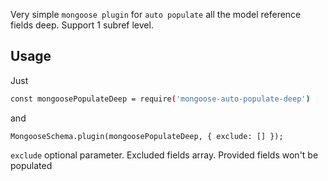 Very simple `mongoose plugin` for `auto populate` all the model reference fields deep.
Support 1 subref level.

Usage
-----

Just
```bash
const mongoosePopulateDeep = require('mongoose-auto-populate-deep')
```
and
```$xslt
MongooseSchema.plugin(mongoosePopulateDeep, { exclude: [] });
```

`exclude` optional parameter. Excluded fields array. Provided fields won't be populated
